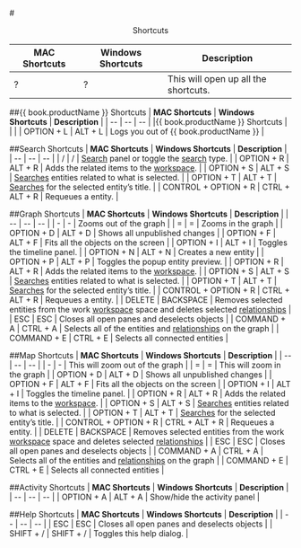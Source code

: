 #<center> Shortcuts </center>

| **MAC Shortcuts** | **Windows Shortcuts** | **Description** |
| -- | -- | -- |
| ? | ? | This will open up all the shortcuts. |

##{{ book.productName }}  Shortcuts
| **MAC Shortcuts** | **Windows Shortcuts** | **Description** |
| -- | -- | -- |
|{{ book.productName }}  Shortcuts | | |
| OPTION + L   | ALT + L  |  Logs you out of {{ book.productName }} |


##Search Shortcuts
| **MAC Shortcuts** | **Windows Shortcuts** | **Description** |
| -- | -- | -- |
| /  | /  | [Search](search.md) panel or toggle the [search](search.md) type. |
| OPTION + R  |  ALT + R | Adds the related items to the [workspace](workspaces.md).  |
| OPTION + S  |  ALT + S | [Searches](search.md) entities related to what is selected. |
| OPTION + T  |  ALT + T | [Searches](search.md) for the selected entity’s title.  |
|  CONTROL + OPTION + R | CTRL + ALT + R  | Requeues a entity.  |


##Graph Shortcuts
| **MAC Shortcuts** | **Windows Shortcuts** | **Description** |
| -- | -- | -- |
| -  |  - | Zooms out of the graph  |
| =  |  = | Zooms in the graph  |
| OPTION + D  | ALT + D  | Shows all unpublished changes   |
| OPTION + F  | ALT + F  | Fits all the objects on the screen  |
| OPTION + I  | ALT + I  | Toggles the timeline panel.  |
| OPTION + N  | ALT + N  | Creates a new entity  |
| OPTION + P  | ALT + P  | Toggles the popup entity preview.  |
| OPTION + R  |  ALT + R | Adds the related items to the [workspace](workspaces.md).  |
| OPTION + S  |  ALT + S | [Searches](search.md) entities related to what is selected. |
| OPTION + T  |  ALT + T | [Searches](search.md) for the selected entity’s title.  |
| CONTROL + OPTION + R | CTRL + ALT + R  | Requeues a entity.  |
| DELETE  | BACKSPACE  |  Removes selected entities from the work [workspace](workspaces.md) space and deletes selected [relationships](edges.md) |
|  ESC | ESC  | Closes all open panes and deselects objects  |
|  COMMAND + A | CTRL + A  |  Selects all of the entities and [relationships](edges.md) on the graph  |
| COMMAND + E  | CTRL + E  |  Selects all connected entities |


##Map Shortcuts
| **MAC Shortcuts** | **Windows Shortcuts** | **Description** |
| -- | -- | -- |
| -  |  - | This will zoom out of the graph  |
| =  |  = | This will zoom in the graph  |
| OPTION + D  | ALT + D  | Shows all unpublished changes   |
| OPTION + F  | ALT + F  | Fits all the objects on the screen  |
| OPTION + I  | ALT + I  | Toggles the timeline panel.  |
| OPTION + R  |  ALT + R | Adds the related items to the [workspace](workspaces.md).  |
| OPTION + S  |  ALT + S | [Searches](search.md) entities related to what is selected. |
| OPTION + T  |  ALT + T | [Searches](search.md) for the selected entity’s title.  |
| CONTROL + OPTION + R | CTRL + ALT + R  | Requeues a entity.  |
| DELETE  | BACKSPACE  |  Removes selected entities from the work [workspace](workspaces.md) space and deletes selected [relationships](edges.md) |
|  ESC | ESC  | Closes all open panes and deselects objects  |
|  COMMAND + A | CTRL + A  |  Selects all of the entities and [relationships](edges.md) on the graph  |
| COMMAND + E  | CTRL + E  |  Selects all connected entities |


##Activity Shortcuts
| **MAC Shortcuts** | **Windows Shortcuts** | **Description** |
| -- | -- | -- |
| OPTION + A  | ALT + A  |  Show/hide the activity panel |


##Help Shortcuts
| **MAC Shortcuts** | **Windows Shortcuts** | **Description** |
| -- | -- | -- |
| ESC  |  ESC | Closes all open panes and deselects objects  |
| SHIFT + /  | SHIFT + /  |  Toggles this help dialog.  |
